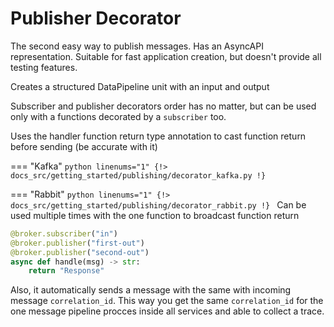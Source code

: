 # Publisher Decorator

The second easy way to publish messages. Has an AsyncAPI representation.
Suitable for fast application creation, but doesn't provide all testing features.

Creates a structured DataPipeline unit with an input and output

Subscriber and publisher decorators order has no matter, but can be used only with a functions decorated by a `subscriber` too.

Uses the handler function return type annotation to cast function return before sending (be accurate with it)

=== "Kafka"
    ```python linenums="1"
    {!> docs_src/getting_started/publishing/decorator_kafka.py !}
    ```

=== "Rabbit"
    ```python linenums="1"
    {!> docs_src/getting_started/publishing/decorator_rabbit.py !}
    ```
Can be used multiple times with the one function to broadcast function return

```python
@broker.subscriber("in")
@broker.publisher("first-out")
@broker.publisher("second-out")
async def handle(msg) -> str:
    return "Response"
```

Also, it automatically sends a message with the same with incoming message `correlation_id`. This way you get the same `correlation_id` for the one message pipeline procces inside all services and able to collect a trace.
